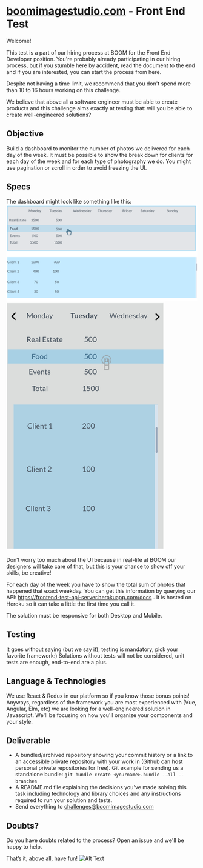 # [boomimagestudio.com](https://boomimagestudio.com/) - Front End Test
Welcome!

This test is a part of our hiring process at BOOM for the Front End Developer position. 
You're probably already participating in our hiring process, but if you stumble here by accident, read the document to the end and if you are interested, you can start the process from here.

Despite not having a time limit, we recommend that you don't spend more than 10 to 16 hours working on this challenge. 

We believe that above all a software engineer must be able to create products and this challenge aims exactly at testing that: will you be able to create well-engineered solutions?

## Objective
Build a dashboard to monitor the number of photos we delivered for each day of the week.
It must be possible to show the break down for clients for each day of the week and for each type of photography we do.
You might use pagination or scroll in order to avoid freezing the UI.

## Specs
The dashboard might look like something like this:
![desktop](desktop.png)
![mobile](mobile.png)

Don’t worry too much about the UI because in real-life at BOOM our designers will take care of that, but this is your chance to show off your skills, be creative!

For each day of the week you have to show the total sum of photos that happened that exact weekday. You can get this information by querying our API: https://frontend-test-api-server.herokuapp.com/docs . It is hosted on Heroku so it can take a little the first time you call it.

The solution must be responsive for both Desktop and Mobile.

## Testing
It goes without saying (but we say it), testing is mandatory, pick your favorite framework:) Solutions without tests will not be considered, unit tests are enough, end-to-end are a plus.

## Language & Technologies
We use React & Redux in our platform so if you know those bonus points! Anyways, regardless of the framework you are most experienced with (Vue, Angular, Elm, etc) we are looking for a well-engineered solution in Javascript. We'll be focusing on how you'll organize your components and your style.

## Deliverable 
- A bundled/archived repository showing your commit history or a link to an accessible private repository with your work in (Github can host personal private repositories for free). 
Git example for sending us a standalone bundle:
 `git bundle create <yourname>.bundle --all --branches`
- A README.md file explaining the decisions you've made solving this task including technology and library choices and
any instructions required to run your solution and tests.
- Send everything to challenges@boomimagestudio.com

## Doubts?
Do you have doubts related to the process? Open an issue and we'll be happy to help.
 

That’s it, above all, have fun!
![Alt Text](https://user-images.githubusercontent.com/5693916/30273942-84252588-96fb-11e7-9420-5516b92cb1f7.gif)

